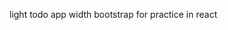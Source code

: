 light todo app width bootstrap for practice in react

[link]: https://quizzical-pike-5ba7da.netlify.com/
